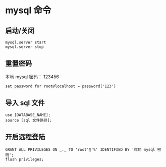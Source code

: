 # mysql 命令

## 启动/关闭

```shell
mysql.server start
mysql.server stop
```

## 重置密码

本地 mysql 密码： 123456

```shell
set password for root@localhost = password('123')
```

## 导入 sql 文件

```shell
use [DATABASE_NAME];
source [sql 文件路径];
```

## 开启远程登陆

```shell
GRANT ALL PRIVILEGES ON _._ TO 'root'@'%' IDENTIFIED BY '你的 mysql 密码';
flush privileges;
```
